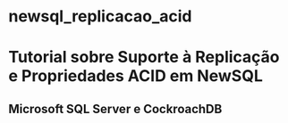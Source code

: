 # newsql_replicacao_acid
<h1> Tutorial sobre Suporte à Replicação e Propriedades ACID em NewSQL</h1> 
<h2> Microsoft SQL Server e CockroachDB </h2>
